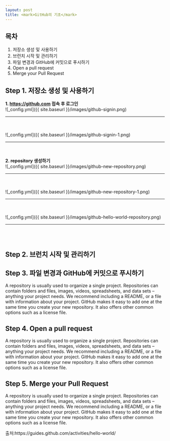```yaml
---
layout: post
title: <mark>GitHub의 기초</mark>
---
```

<h2>목차</h2>
<div class="well">
<ol>
  <li>저장소 생성 및 사용하기</li>
  <li>브런치 시작 및 관리하기</li>
  <li>파일 변경과 GitHub에 커밋으로 푸시하기</li>
  <li>Open a pull request</li>
  <li>Merge your Pull Request</li>
</ol>
</div>

<h2>Step 1. 저장소 생성 및 사용하기</h2>
<div class="well well-sm">
<b>1. <a href = "https://github.com">https://github.com</a> 접속 후 로그인</b>
</div>
![_config.yml]({{ site.baseurl }}/images/github-signin.png)
<hr><br><br>
![_config.yml]({{ site.baseurl }}/images/github-signin-1.png)
<hr><br><br>
<div class="well well-sm">
<b>2. repository 생성하기</b>
</div>
![_config.yml]({{ site.baseurl }}/images/github-new-repository.png)
<hr><br><br>
![_config.yml]({{ site.baseurl }}/images/github-new-repository-1.png)
<hr><br><br>
![_config.yml]({{ site.baseurl }}/images/github-hello-world-repository.png)
<hr><br><br>

<h2>Step 2. 브런치 시작 및 관리하기</h2>
<div class="well well-sm">

</div>

<h2>Step 3. 파일 변경과 GitHub에 커밋으로 푸시하기</h2>
<div class="well well-sm">
A repository is usually used to organize a single project. Repositories can contain folders and files, images, videos, spreadsheets, and data sets – anything your project needs. We recommend including a README, or a file with information about your project. GitHub makes it easy to add one at the same time you create your new repository. It also offers other common options such as a license file.
</div>

<h2>Step 4. Open a pull request</h2>
<div class="well well-sm">
A repository is usually used to organize a single project. Repositories can contain folders and files, images, videos, spreadsheets, and data sets – anything your project needs. We recommend including a README, or a file with information about your project. GitHub makes it easy to add one at the same time you create your new repository. It also offers other common options such as a license file.
</div>

<h2>Step 5. Merge your Pull Request</h2>
<div class="well well-sm">
A repository is usually used to organize a single project. Repositories can contain folders and files, images, videos, spreadsheets, and data sets – anything your project needs. We recommend including a README, or a file with information about your project. GitHub makes it easy to add one at the same time you create your new repository. It also offers other common options such as a license file.
</div>

<p>출처:https://guides.github.com/activities/hello-world/</p>
